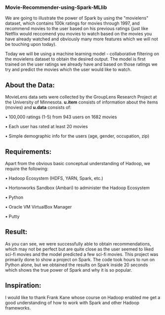 ### Movie-Recommender-using-Spark-MLlib
We are going to illustrate the power of Spark by using the "movielens" dataset, which contains 100k ratings for movies through 1997, and recommend movies to the user based on his previous ratings (just like Netflix would reccomend you movies to watch based on the movies you have already watched and obviously many more features which we will not be touching upon today). 

Today we will be using a machine learning model - collaborative filtering on the movielens dataset to obtain the desired output. The model is first trained on the user ratings we already have and based on those ratings we try and predict the movies which the user would like to watch.


## **About the Data:**
MovieLens data sets were collected by the GroupLens Research Project at the University of Minnesota. **u.item** consists of information about the items (movies) and **u.data** consists of:

•	100,000 ratings (1-5) from 943 users on 1682 movies

•	Each user has rated at least 20 movies

•	Simple demographic info for the users (age, gender, occupation, zip)


## **Requirements:**
Apart from the obvious basic conceptual understanding of Hadoop, we require the following:

•	Hadoop Ecosystem (HDFS, YARN, Spark, etc.)

•	Hortonworks Sandbox (Ambari) to administer the Hadoop Ecosystem

•	Python

•	Oracle VM VirtualBox Manager

•	Putty


## **Result:**
As you can see, we were successfully able to obtain recommendations, which may not be perfect but are quite close as the user seemed to liked sci-fi movies and the model predicted a few sci-fi movies. This project was primarily done to show a project on Spark. The code took hours to run on Python alone, but we obtained the results on Spark inside 20 seconds which shows the true power of Spark and why it is so popular.

## **Inspiration:**
I would like to thank Frank Kane whose course on Hadoop enabled me get a good understanding of how to work with Spark and other Hadoop frameworks.
